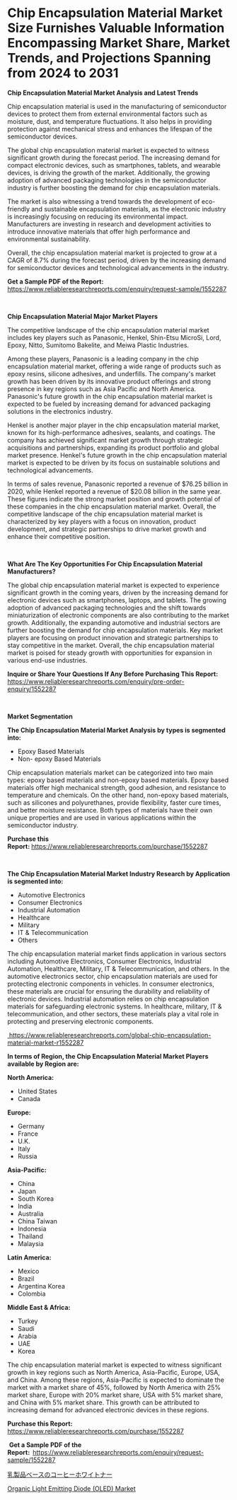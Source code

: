 <p><h1>Chip Encapsulation Material Market Size Furnishes Valuable Information Encompassing Market Share, Market Trends, and Projections Spanning from 2024 to 2031</h1></p><p><strong>Chip Encapsulation Material Market Analysis and Latest Trends</strong></p>
<p><p>Chip encapsulation material is used in the manufacturing of semiconductor devices to protect them from external environmental factors such as moisture, dust, and temperature fluctuations. It also helps in providing protection against mechanical stress and enhances the lifespan of the semiconductor devices.</p><p>The global chip encapsulation material market is expected to witness significant growth during the forecast period. The increasing demand for compact electronic devices, such as smartphones, tablets, and wearable devices, is driving the growth of the market. Additionally, the growing adoption of advanced packaging technologies in the semiconductor industry is further boosting the demand for chip encapsulation materials.</p><p>The market is also witnessing a trend towards the development of eco-friendly and sustainable encapsulation materials, as the electronic industry is increasingly focusing on reducing its environmental impact. Manufacturers are investing in research and development activities to introduce innovative materials that offer high performance and environmental sustainability.</p><p>Overall, the chip encapsulation material market is projected to grow at a CAGR of 8.7% during the forecast period, driven by the increasing demand for semiconductor devices and technological advancements in the industry.</p></p>
<p><strong>Get a Sample PDF of the Report:&nbsp;</strong> <a href="https://www.reliableresearchreports.com/enquiry/request-sample/1552287">https://www.reliableresearchreports.com/enquiry/request-sample/1552287</a></p>
<p>&nbsp;</p>
<p><strong>Chip Encapsulation Material Major Market Players</strong></p>
<p><p>The competitive landscape of the chip encapsulation material market includes key players such as Panasonic, Henkel, Shin-Etsu MicroSi, Lord, Epoxy, Nitto, Sumitomo Bakelite, and Meiwa Plastic Industries. </p><p>Among these players, Panasonic is a leading company in the chip encapsulation material market, offering a wide range of products such as epoxy resins, silicone adhesives, and underfills. The company's market growth has been driven by its innovative product offerings and strong presence in key regions such as Asia Pacific and North America. Panasonic's future growth in the chip encapsulation material market is expected to be fueled by increasing demand for advanced packaging solutions in the electronics industry.</p><p>Henkel is another major player in the chip encapsulation material market, known for its high-performance adhesives, sealants, and coatings. The company has achieved significant market growth through strategic acquisitions and partnerships, expanding its product portfolio and global market presence. Henkel's future growth in the chip encapsulation material market is expected to be driven by its focus on sustainable solutions and technological advancements.</p><p>In terms of sales revenue, Panasonic reported a revenue of $76.25 billion in 2020, while Henkel reported a revenue of $20.08 billion in the same year. These figures indicate the strong market position and growth potential of these companies in the chip encapsulation material market. Overall, the competitive landscape of the chip encapsulation material market is characterized by key players with a focus on innovation, product development, and strategic partnerships to drive market growth and enhance their competitive position.</p></p>
<p>&nbsp;</p>
<p><strong>What Are The Key Opportunities For Chip Encapsulation Material Manufacturers?</strong></p>
<p><p>The global chip encapsulation material market is expected to experience significant growth in the coming years, driven by the increasing demand for electronic devices such as smartphones, laptops, and tablets. The growing adoption of advanced packaging technologies and the shift towards miniaturization of electronic components are also contributing to the market growth. Additionally, the expanding automotive and industrial sectors are further boosting the demand for chip encapsulation materials. Key market players are focusing on product innovation and strategic partnerships to stay competitive in the market. Overall, the chip encapsulation material market is poised for steady growth with opportunities for expansion in various end-use industries.</p></p>
<p><strong>Inquire or Share Your Questions If Any Before Purchasing This Report:</strong> <a href="https://www.reliableresearchreports.com/enquiry/pre-order-enquiry/1552287">https://www.reliableresearchreports.com/enquiry/pre-order-enquiry/1552287</a></p>
<p>&nbsp;</p>
<p><strong>Market Segmentation</strong></p>
<p><strong>The Chip Encapsulation Material Market Analysis by types is segmented into:</strong></p>
<p><ul><li>Epoxy Based Materials</li><li>Non- epoxy Based Materials</li></ul></p>
<p><p>Chip encapsulation materials market can be categorized into two main types: epoxy based materials and non-epoxy based materials. Epoxy based materials offer high mechanical strength, good adhesion, and resistance to temperature and chemicals. On the other hand, non-epoxy based materials, such as silicones and polyurethanes, provide flexibility, faster cure times, and better moisture resistance. Both types of materials have their own unique properties and are used in various applications within the semiconductor industry.</p></p>
<p><strong>Purchase this Report:&nbsp;</strong><a href="https://www.reliableresearchreports.com/purchase/1552287">https://www.reliableresearchreports.com/purchase/1552287</a></p>
<p>&nbsp;</p>
<p><strong>The Chip Encapsulation Material Market Industry Research by Application is segmented into:</strong></p>
<p><ul><li>Automotive Electronics</li><li>Consumer Electronics</li><li>Industrial Automation</li><li>Healthcare</li><li>Military</li><li>IT & Telecommunication</li><li>Others</li></ul></p>
<p><p>The chip encapsulation material market finds application in various sectors including Automotive Electronics, Consumer Electronics, Industrial Automation, Healthcare, Military, IT & Telecommunication, and others. In the automotive electronics sector, chip encapsulation materials are used for protecting electronic components in vehicles. In consumer electronics, these materials are crucial for ensuring the durability and reliability of electronic devices. Industrial automation relies on chip encapsulation materials for safeguarding electronic systems. In healthcare, military, IT & telecommunication, and other sectors, these materials play a vital role in protecting and preserving electronic components.</p></p>
<p><a href="https://www.reliableresearchreports.com/global-chip-encapsulation-material-market-r1552287">&nbsp;https://www.reliableresearchreports.com/global-chip-encapsulation-material-market-r1552287</a></p>
<p><strong>In terms of Region, the Chip Encapsulation Material Market Players available by Region are:</strong></p>
<p>
    <p> <strong> North America: </strong>
        <ul>
            <li>United States</li>
            <li>Canada</li>
        </ul>
        </p> 
    <p> <strong> Europe: </strong>
        <ul>
            <li>Germany</li>
            <li>France</li>
            <li>U.K.</li>
            <li>Italy</li>
            <li>Russia</li>
        </ul>
        </p> 
    <p> <strong> Asia-Pacific: </strong>
        <ul>
            <li>China</li>
            <li>Japan</li>
            <li>South Korea</li>
            <li>India</li>
            <li>Australia</li>
            <li>China Taiwan</li>
            <li>Indonesia</li>
            <li>Thailand</li>
            <li>Malaysia</li>
        </ul>
        </p> 
    <p> <strong> Latin America: </strong>
        <ul>
            <li>Mexico</li>
            <li>Brazil</li>
            <li>Argentina Korea</li>
            <li>Colombia</li>
        </ul>
        </p> 
    <p> <strong> Middle East & Africa: </strong>
        <ul>
            <li>Turkey</li>
            <li>Saudi</li>
            <li>Arabia</li>
            <li>UAE</li>
            <li>Korea</li>
        </ul>
    </p>
    </p>
<p><p>The chip encapsulation material market is expected to witness significant growth in key regions such as North America, Asia-Pacific, Europe, USA, and China. Among these regions, Asia-Pacific is expected to dominate the market with a market share of 45%, followed by North America with 25% market share, Europe with 20% market share, USA with 5% market share, and China with 5% market share. This growth can be attributed to increasing demand for advanced electronic devices in these regions.</p></p>
<p><strong>Purchase this Report: </strong><a href="https://www.reliableresearchreports.com/purchase/1552287">https://www.reliableresearchreports.com/purchase/1552287</a></p>
<p>&nbsp;<strong>Get a Sample PDF of the Report:&nbsp;&nbsp;</strong><a href="https://www.reliableresearchreports.com/enquiry/request-sample/1552287">https://www.reliableresearchreports.com/enquiry/request-sample/1552287</a></p>
<p><strong></strong></p>
<p><p><a href="https://github.com/ihabdkwlxs948/Market-Research-Report-List-3/blob/main/7395099124898.md">乳製品ベースのコーヒーホワイトナー</a></p><p><a href="https://github.com/jodemen/Market-Research-Report-List-3/blob/main/organic-light-emitting-diode-oled-market.md">Organic Light Emitting Diode (OLED) Market</a></p></p>